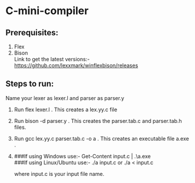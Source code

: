 # C-mini-compiler

## Prerequisites:
1) Flex
2) Bison </br>
Link to get the latest versions:- https://github.com/lexxmark/winflexbison/releases
## Steps to run:
Name your lexer as lexer.l and parser as parser.y
1) Run flex lexer.l . This creates a lex.yy.c file
2) Run bison -d parser.y . This creates the parser.tab.c and parser.tab.h files.
3) Run gcc lex.yy.c parser.tab.c -o a  . This creates an executable file a.exe .
   
5) ###If using Windows use:-
     Get-Content input.c | .\a.exe
   </br>
   ###If using Linux/Ubuntu use:-
     ./a input.c  or ./a < input.c

   where input.c is your input file name.
